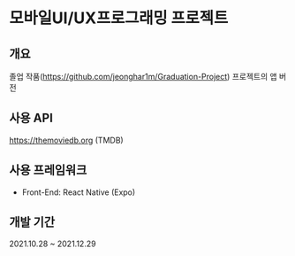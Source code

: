# 모바일UI/UX프로그래밍 프로젝트
## 개요
졸업 작품(https://github.com/jeonghar1m/Graduation-Project) 프로젝트의 앱 버전

## 사용 API
https://themoviedb.org (TMDB)

## 사용 프레임워크
* Front-End: React Native (Expo)

## 개발 기간
2021.10.28 ~ 2021.12.29
